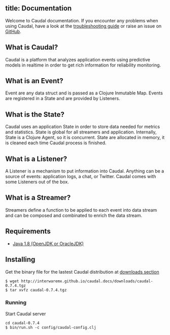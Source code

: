 title: Documentation
---
Welcome to Caudal documentation. If you encounter any problems when using Caudal, have a look at the [troubleshooting guide](troubleshooting.html) or raise an issue on [GitHub](https://github.com/interwaremx/caudal/issues).

## What is Caudal?
Caudal is a platform that analyzes application events using predictive models in realtime in order to get rich information for reliability monitoring.

## What is an Event?
Event are any data struct and is passed as a Clojure Inmutable Map. Events are registered in a State and are provided by Listeners.

## What is the State?
Caudal uses an application State in order to store data needed for metrics and statistics. State is global for all streamers and application. Internally, State is a Clojure Agent, so it is concurrent. State are allocated in memory, it is cleaned each time Caudal process is finished.

## What is a Listener?
A Listener is a mechanism to put information into Caudal. Anything can be a source of events: application logs, a chat, or Twitter. Caudal comes with some Listeners out of the box.

## What is a Streamer?
Streamers define a function to be applied to each event into data stream and can be composed and combinated to enrich the data stream.

## Requirements
 * [Java 1.8 (OpenJDK or OracleJDK)](java.html)

## Installing
Get the binary file for the lastest Caudal distribution at [downloads section](/downloads)

```#bash
$ wget http://interwaremx.github.io/caudal.docs/downloads/caudal-0.7.4.tgz
$ tar xvfz caudal-0.7.4.tgz
```

### Running
Start Caudal server

```#bash
cd caudal-0.7.4
$ bin/run.sh -c config/caudal-config.clj
```

